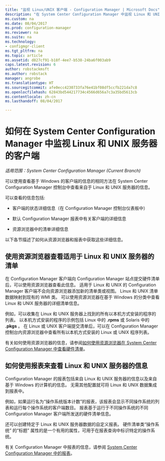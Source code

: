 ```yaml
---
title: "监视 Linux/UNIX 客户端 - Configuration Manager | Microsoft Docs"
description: "在 System Center Configuration Manager 中监视 Linux 和 UNIX 服务器上的客户端。"
ms.custom: na
ms.date: 08/04/2017
ms.prod: configuration-manager
ms.reviewer: na
ms.suite: na
ms.technology:
- configmgr-client
ms.tgt_pltfrm: na
ms.topic: article
ms.assetid: d827cf91-b18f-4ee7-b538-24ba6f003ab9
caps.latest.revision: 6
author: robstackmsft
ms.author: robstack
manager: angrobe
ms.translationtype: HT
ms.sourcegitcommit: afe0ecc4230733fa76e41bf08df5ccfb221da7c8
ms.openlocfilehash: 62843bd544217734c4566d656a7c3a35bd5613cb
ms.contentlocale: zh-cn
ms.lasthandoff: 08/04/2017

---
```

# <a name="how-to-monitor-clients-for-linux-and-unix-servers-in-system-center-configuration-manager"></a>如何在 System Center Configuration Manager 中监视 Linux 和 UNIX 服务器的客户端

*适用范围：System Center Configuration Manager (Current Branch)*

可以使用查看基于 Windows 的客户端的信息的相同方法在 System Center Configuration Manager 控制台中查看来自于 Linux 和 UNIX 服务器的信息。  

 可以查看的信息包括:  

-   客户端的状态详细信息（在 Configuration Manager 控制台仪表板中）  

-   默认 Configuration Manager 报表中有关客户端的详细信息  

-   资源浏览器中的清单详细信息  

 以下各节描述了如何从资源浏览器和报表中获取这些详细信息。  

##  <a name="BKMK_UseResourceExpforLnU"></a> 使用资源浏览器查看适用于 Linux 和 UNIX 服务器的清单  

 在 Configuration Manager 客户端向 Configuration Manager 站点提交硬件清单后，可以使用资源浏览器查看此信息。 适用于 Linux 和 UNIX 的 Configuration Manager 客户端不会向资源浏览器添加新的清单类或视图。 Linux 和 UNIX 清单数据映射到现有的 WMI 类。 可以使用资源浏览器在基于 Windows 的分类中查看 Linux 和 UNIX 服务器的详细清单信息。  

 例如，可以收集在 Linux 和 UNIX 服务器上找到的所有以本机方式安装的程序的列表。 以本机方式安装的程序的示例包括 Linux 中的 **.rpms** 或 Solaris 中的 **.pkgs** 。 在 Linux 或 UNIX 客户端提交清单后，可以在 Configuration Manager 控制台内资源浏览器中查看所有以本机方式安装的 Linux 或 UNIX 程序列表。  

 有关如何使用资源浏览器的信息，请参阅[如何使用资源浏览器在 System Center Configuration Manager 中查看硬件清单](../../../core/clients/manage/inventory/use-resource-explorer-to-view-hardware-inventory.md)。  

##  <a name="BKMK_UseReportsforLnU"></a> 如何使用报表来查看 Linux 和 UNIX 服务器的信息  
 Configuration Manager 的报表包括来自 Linux 和 UNIX 服务器的信息以及来自基于 Windows 的计算机的信息。 无需其他配置就可将 Linux 和 UNIX 数据集成到报表中。  

 例如，如果运行名为“操作系统版本计数”的报表，该报表会显示不同操作系统的列表和运行每个操作系统的客户端数目。 报表基于运行于不同操作系统的不同 Configuration Manager 客户端所发送的硬件清单信息。  

 还可以创建特定于 Linux 和 UNIX 服务器数据的自定义报表。 硬件清单类“操作系统”  的“标题”  属性的是一个有用的属性，可用于在报表查询中标识特定的操作系统。  

 有关 Configuration Manager 中报表的信息，请参阅 [System Center Configuration Manager 中的报表](../../../core/servers/manage/reporting.md)。  

